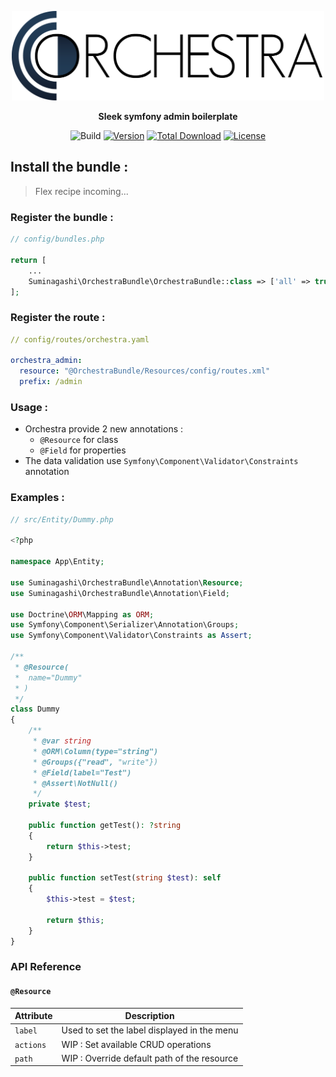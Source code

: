 <p align="center"><img alt="orchestra" src="./src/Resources/public/img/orchestra.png" width="500"/></p>

<p align="center">
<b>Sleek symfony admin boilerplate</b>
</p>

<p align="center">
    <img src="https://github.com/suminagashi/orchestra/workflows/Build/badge.svg?branch=master" alt="Build">
    <a href="https://packagist.org/packages/suminagashi/orchestra"><img src="https://poser.pugx.org/suminagashi/orchestra/version" alt="Version"></a>
    <a href="https://packagist.org/packages/suminagashi/orchestra"><img src="https://poser.pugx.org/suminagashi/orchestra/downloads" alt="Total Download"></a>
    <a href="https://packagist.org/packages/suminagashi/orchestra"><img src="https://poser.pugx.org/suminagashi/orchestra/license" alt="License"></a>
</p>

## Install the bundle :

> Flex recipe incoming...

### Register the bundle :

``` php
// config/bundles.php

return [
    ...
    Suminagashi\OrchestraBundle\OrchestraBundle::class => ['all' => true],
];
```

### Register the route :

``` yaml
// config/routes/orchestra.yaml

orchestra_admin:
  resource: "@OrchestraBundle/Resources/config/routes.xml"
  prefix: /admin
```

### Usage :

- Orchestra provide 2 new annotations :
    - `@Resource` for class
    - `@Field` for properties
- The data validation use `Symfony\Component\Validator\Constraints` annotation


### Examples :

``` php
// src/Entity/Dummy.php

<?php

namespace App\Entity;

use Suminagashi\OrchestraBundle\Annotation\Resource;
use Suminagashi\OrchestraBundle\Annotation\Field;

use Doctrine\ORM\Mapping as ORM;
use Symfony\Component\Serializer\Annotation\Groups;
use Symfony\Component\Validator\Constraints as Assert;

/**
 * @Resource(
 *  name="Dummy"
 * )
 */
class Dummy
{
    /**
     * @var string
     * @ORM\Column(type="string")
     * @Groups({"read", "write"})
     * @Field(label="Test")
     * @Assert\NotNull()
     */
    private $test;

    public function getTest(): ?string
    {
        return $this->test;
    }

    public function setTest(string $test): self
    {
        $this->test = $test;

        return $this;
    }
}
```

### API Reference

#### `@Resource`

| Attribute  | Description |
| ------------- | ------------- |
| `label`  | Used to set the label displayed in the menu |
| `actions`  | WIP : Set available CRUD operations |
| `path`  | WIP : Override default path of the resource |
